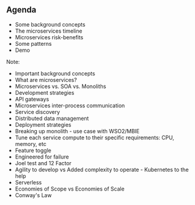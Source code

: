 ##  Agenda

* Some background concepts <!-- .element: class="fragment fade-in" -->
* The microservices timeline <!-- .element: class="fragment fade-in" -->
* Microservices risk-benefits <!-- .element: class="fragment fade-in" -->
* Some patterns <!-- .element: class="fragment fade-in" -->
* Demo <!-- .element: class="fragment fade-in" -->

Note:
* Important background concepts
* What are microservices?
* Microservices vs. SOA vs. Monoliths
* Development strategies
* API gateways
* Microservices inter-process communication
* Service discovery
* Distributed data management
* Deployment strategies
* Breaking up monolith - use case with WSO2/MBIE
* Tune each service compute to their specific requirements: CPU, memory, etc
* Feature toggle
* Engineered for failure
* Joel test and 12 Factor
* Agility to develop vs Added complexity to operate - Kubernetes to the help
* Serverless
* Economies of Scope vs Economies of Scale
* Conway's Law

